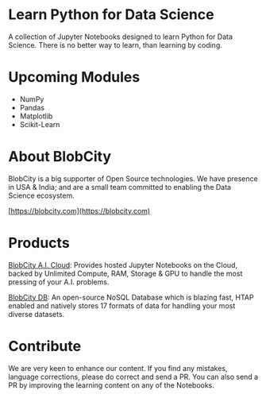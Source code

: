 # Learn Python for Data Science
A collection of Jupyter Notebooks designed to learn Python for Data Science. There is no better way to learn, than learning by coding.

# Upcoming Modules
* NumPy
* Pandas
* Matplotlib
* Scikit-Learn

# About BlobCity
BlobCity is a big supporter of Open Source technologies. We have presence in USA & India; and are a small team committed to enabling the Data Science ecosystem. 

[https://blobcity.com](https://blobcity.com)

# Products

[BlobCity A.I. Cloud](https://cloud.blobcity.com): Provides hosted Jupyter Notebooks on the Cloud, backed by Unlimited Compute, RAM, Storage & GPU to handle the most pressing of your A.I. problems.

[BlobCity DB](https://github.com/blobcity/db): An open-source NoSQL Database which is blazing fast, HTAP enabled and natively stores 17 formats of data for handling your most diverse datasets. 

# Contribute
We are very keen to enhance our content. If you find any mistakes, language corrections, please do correct and send a PR. You can also send a PR by improving the learning content on any of the Notebooks.
